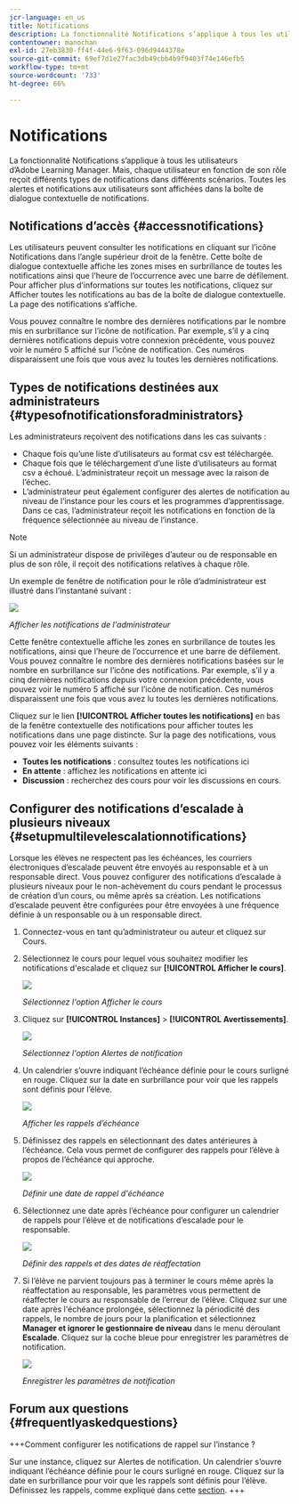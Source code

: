 ```yaml
---
jcr-language: en_us
title: Notifications
description: La fonctionnalité Notifications s’applique à tous les utilisateurs d’Adobe Learning Manager. Mais, chaque utilisateur en fonction de son rôle reçoit différents types de notifications selon différents scénarios.
contentowner: manochan
exl-id: 27eb3830-ff4f-44e6-9f63-096d9444378e
source-git-commit: 69ef7d1e27fac3db49cbb4b9f9403f74e146efb5
workflow-type: tm+mt
source-wordcount: '733'
ht-degree: 66%

---
```


# Notifications

La fonctionnalité Notifications s’applique à tous les utilisateurs d’Adobe Learning Manager. Mais, chaque utilisateur en fonction de son rôle reçoit différents types de notifications dans différents scénarios. Toutes les alertes et notifications aux utilisateurs sont affichées dans la boîte de dialogue contextuelle de notifications.

## Notifications d’accès {#accessnotifications}

Les utilisateurs peuvent consulter les notifications en cliquant sur l’icône Notifications dans l’angle supérieur droit de la fenêtre. Cette boîte de dialogue contextuelle affiche les zones mises en surbrillance de toutes les notifications ainsi que l’heure de l’occurrence avec une barre de défilement. Pour afficher plus d’informations sur toutes les notifications, cliquez sur Afficher toutes les notifications au bas de la boîte de dialogue contextuelle. La page des notifications s’affiche.

Vous pouvez connaître le nombre des dernières notifications par le nombre mis en surbrillance sur l’icône de notification. Par exemple, s’il y a cinq dernières notifications depuis votre connexion précédente, vous pouvez voir le numéro 5 affiché sur l’icône de notification. Ces numéros disparaissent une fois que vous avez lu toutes les dernières notifications.

## Types de notifications destinées aux administrateurs {#typesofnotificationsforadministrators}

Les administrateurs reçoivent des notifications dans les cas suivants :

* Chaque fois qu’une liste d’utilisateurs au format csv est téléchargée.
* Chaque fois que le téléchargement d’une liste d’utilisateurs au format csv a échoué. L’administrateur reçoit un message avec la raison de l’échec.
* L’administrateur peut également configurer des alertes de notification au niveau de l’instance pour les cours et les programmes d’apprentissage. Dans ce cas, l’administrateur reçoit les notifications en fonction de la fréquence sélectionnée au niveau de l’instance.

>[!NOTE]
>
>Si un administrateur dispose de privilèges d’auteur ou de responsable en plus de son rôle, il reçoit des notifications relatives à chaque rôle.

Un exemple de fenêtre de notification pour le rôle d’administrateur est illustré dans l’instantané suivant :

![](assets/admin-notification.png)

*Afficher les notifications de l&#39;administrateur*

Cette fenêtre contextuelle affiche les zones en surbrillance de toutes les notifications, ainsi que l’heure de l’occurrence et une barre de défilement. Vous pouvez connaître le nombre des dernières notifications basées sur le nombre en surbrillance sur l’icône des notifications. Par exemple, s’il y a cinq dernières notifications depuis votre connexion précédente, vous pouvez voir le numéro 5 affiché sur l’icône de notification. Ces numéros disparaissent une fois que vous avez lu toutes les dernières notifications.

Cliquez sur le lien **[!UICONTROL Afficher toutes les notifications]** en bas de la fenêtre contextuelle des notifications pour afficher toutes les notifications dans une page distincte. Sur la page des notifications, vous pouvez voir les éléments suivants :

* **Toutes les notifications** : consultez toutes les notifications ici
* **En attente** : affichez les notifications en attente ici
* **Discussion** : recherchez des cours pour voir les discussions en cours.

## Configurer des notifications d’escalade à plusieurs niveaux {#setupmultilevelescalationnotifications}

Lorsque les élèves ne respectent pas les échéances, les courriers électroniques d’escalade peuvent être envoyés au responsable et à un responsable direct. Vous pouvez configurer des notifications d’escalade à plusieurs niveaux pour le non-achèvement du cours pendant le processus de création d’un cours, ou même après sa création. Les notifications d’escalade peuvent être configurées pour être envoyées à une fréquence définie à un responsable ou à un responsable direct.

1. Connectez-vous en tant qu’administrateur ou auteur et cliquez sur Cours.
1. Sélectionnez le cours pour lequel vous souhaitez modifier les notifications d&#39;escalade et cliquez sur **[!UICONTROL Afficher le cours]**.

   ![](assets/view-courses.png)

   *Sélectionnez l&#39;option Afficher le cours*

1. Cliquez sur **[!UICONTROL Instances]** > **[!UICONTROL Avertissements]**.

   ![](assets/notification-alert.png)

   *Sélectionnez l&#39;option Alertes de notification*

1. Un calendrier s’ouvre indiquant l’échéance définie pour le cours surligné en rouge. Cliquez sur la date en surbrillance pour voir que les rappels sont définis pour l’élève.

   ![](assets/deadline-calender.png)

   *Afficher les rappels d’échéance*

1. Définissez des rappels en sélectionnant des dates antérieures à l’échéance. Cela vous permet de configurer des rappels pour l’élève à propos de l’échéance qui approche.

   ![](assets/deadline-reminder.png)

   *Définir une date de rappel d&#39;échéance*

1. Sélectionnez une date après l’échéance pour configurer un calendrier de rappels pour l’élève et de notifications d’escalade pour le responsable.

   ![](assets/set-reminders-andescalation.png)

   *Définir des rappels et des dates de réaffectation*

1. Si l’élève ne parvient toujours pas à terminer le cours même après la réaffectation au responsable, les paramètres vous permettent de réaffecter le cours au responsable de l’erreur de l’élève. Cliquez sur une date après l&#39;échéance prolongée, sélectionnez la périodicité des rappels, le nombre de jours pour la planification et sélectionnez **Manager et ignorer le gestionnaire de niveau** dans le menu déroulant **Escalade**. Cliquez sur la coche bleue pour enregistrer les paramètres de notification.

   ![](assets/reminder-to-managerandskipmanager.png)

   *Enregistrer les paramètres de notification*

## Forum aux questions {#frequentlyaskedquestions}

+++Comment configurer les notifications de rappel sur l’instance ?

Sur une instance, cliquez sur Alertes de notification. Un calendrier s’ouvre indiquant l’échéance définie pour le cours surligné en rouge. Cliquez sur la date en surbrillance pour voir que les rappels sont définis pour l’élève. Définissez les rappels, comme expliqué dans cette [section](user-notifications.md#Setupmultilevelescalationnotifications).
+++
